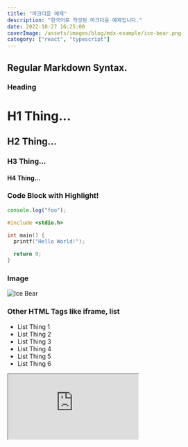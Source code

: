 ```yaml
---
title: "마크다운 예제"
description: "한국어로 작성된 마크다운 예제입니다."
date: 2022-10-27 16:25:00
coverImage: /assets/images/blog/mdx-example/ice-bear.png
category: ["react", "typescript"]
---
```


## Regular Markdown Syntax.

### Heading

# H1 Thing...

## H2 Thing...

### H3 Thing...

#### H4 Thing...

### Code Block with Highlight!

```javascript
console.log("foo");
```

```c
#include <stdio.h>

int main() {
  printf("Hello World!");

  return 0;
}
```

### Image

![Ice Bear](/assets/images/blog/mdx-example/ice-bear.png)

### Other HTML Tags like iframe, list

<ul>
  <li>List Thing 1</li>
  <li>List Thing 2</li>
  <li>List Thing 3</li>
  <li>List Thing 4</li>
  <li>List Thing 5</li>
  <li>List Thing 6</li>
</ul>

<iframe src="https://example.com/" />
